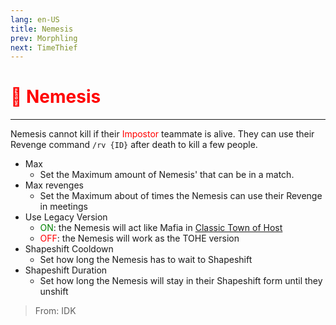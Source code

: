 ```yaml
---
lang: en-US
title: Nemesis
prev: Morphling
next: TimeThief
---
```


# <font color="red">🦹 Nemesis</font> <Badge text="Support" type="tip" vertical="middle"/>
---

Nemesis cannot kill if their <font color=red>Impostor</font> teammate is alive. They can use their Revenge command `/rv {ID}` after death to kill a few people.
* Max
  * Set the Maximum amount of Nemesis' that can be in a match.
* Max revenges
  * Set the Maximum about of times the Nemesis can use their Revenge in meetings
* Use Legacy Version
  * <font color=green>ON</font>: the Nemesis will act like Mafia in [Classic Town of Host](https://among-us.fandom.com/wiki/Mod:Town_Of_Host#Mafia)
  * <font color=red>OFF</font>: the Nemesis will work as the TOHE version
* Shapeshift Cooldown
  * Set how long the Nemesis has to wait to Shapeshift
* Shapeshift Duration
  * Set how long the Nemesis will stay in their Shapeshift form until they unshift

> From: IDK